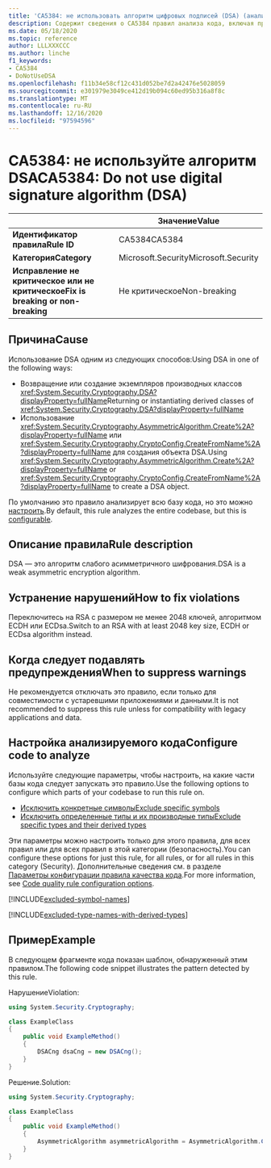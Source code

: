 ```yaml
---
title: 'CA5384: не использовать алгоритм цифровых подписей (DSA) (анализ кода)'
description: Содержит сведения о CA5384 правил анализа кода, включая причины, способы устранения нарушений и время их подавления.
ms.date: 05/18/2020
ms.topic: reference
author: LLLXXXCCC
ms.author: linche
f1_keywords:
- CA5384
- DoNotUseDSA
ms.openlocfilehash: f11b34e58cf12c431d052be7d2a42476e5028059
ms.sourcegitcommit: e301979e3049ce412d19b094c60ed95b316a8f8c
ms.translationtype: MT
ms.contentlocale: ru-RU
ms.lasthandoff: 12/16/2020
ms.locfileid: "97594596"
---
```

# <a name="ca5384-do-not-use-digital-signature-algorithm-dsa"></a><span data-ttu-id="bb07f-103">CA5384: не используйте алгоритм DSA</span><span class="sxs-lookup"><span data-stu-id="bb07f-103">CA5384: Do not use digital signature algorithm (DSA)</span></span>

| | <span data-ttu-id="bb07f-104">Значение</span><span class="sxs-lookup"><span data-stu-id="bb07f-104">Value</span></span> |
|-|-|
| <span data-ttu-id="bb07f-105">**Идентификатор правила**</span><span class="sxs-lookup"><span data-stu-id="bb07f-105">**Rule ID**</span></span> |<span data-ttu-id="bb07f-106">CA5384</span><span class="sxs-lookup"><span data-stu-id="bb07f-106">CA5384</span></span>|
| <span data-ttu-id="bb07f-107">**Категория**</span><span class="sxs-lookup"><span data-stu-id="bb07f-107">**Category**</span></span> |<span data-ttu-id="bb07f-108">Microsoft.Security</span><span class="sxs-lookup"><span data-stu-id="bb07f-108">Microsoft.Security</span></span>|
| <span data-ttu-id="bb07f-109">**Исправление не критическое или не критическое**</span><span class="sxs-lookup"><span data-stu-id="bb07f-109">**Fix is breaking or non-breaking**</span></span> |<span data-ttu-id="bb07f-110">Не критическое</span><span class="sxs-lookup"><span data-stu-id="bb07f-110">Non-breaking</span></span>|

## <a name="cause"></a><span data-ttu-id="bb07f-111">Причина</span><span class="sxs-lookup"><span data-stu-id="bb07f-111">Cause</span></span>

<span data-ttu-id="bb07f-112">Использование DSA одним из следующих способов:</span><span class="sxs-lookup"><span data-stu-id="bb07f-112">Using DSA in one of the following ways:</span></span>

- <span data-ttu-id="bb07f-113">Возвращение или создание экземпляров производных классов <xref:System.Security.Cryptography.DSA?displayProperty=fullName></span><span class="sxs-lookup"><span data-stu-id="bb07f-113">Returning or instantiating derived classes of <xref:System.Security.Cryptography.DSA?displayProperty=fullName></span></span>
- <span data-ttu-id="bb07f-114">Использование <xref:System.Security.Cryptography.AsymmetricAlgorithm.Create%2A?displayProperty=fullName> или <xref:System.Security.Cryptography.CryptoConfig.CreateFromName%2A?displayProperty=fullName> для создания объекта DSA.</span><span class="sxs-lookup"><span data-stu-id="bb07f-114">Using <xref:System.Security.Cryptography.AsymmetricAlgorithm.Create%2A?displayProperty=fullName> or <xref:System.Security.Cryptography.CryptoConfig.CreateFromName%2A?displayProperty=fullName> to create a DSA object.</span></span>

<span data-ttu-id="bb07f-115">По умолчанию это правило анализирует всю базу кода, но это можно [настроить](#configure-code-to-analyze).</span><span class="sxs-lookup"><span data-stu-id="bb07f-115">By default, this rule analyzes the entire codebase, but this is [configurable](#configure-code-to-analyze).</span></span>

## <a name="rule-description"></a><span data-ttu-id="bb07f-116">Описание правила</span><span class="sxs-lookup"><span data-stu-id="bb07f-116">Rule description</span></span>

<span data-ttu-id="bb07f-117">DSA — это алгоритм слабого асимметричного шифрования.</span><span class="sxs-lookup"><span data-stu-id="bb07f-117">DSA is a weak asymmetric encryption algorithm.</span></span>

## <a name="how-to-fix-violations"></a><span data-ttu-id="bb07f-118">Устранение нарушений</span><span class="sxs-lookup"><span data-stu-id="bb07f-118">How to fix violations</span></span>

<span data-ttu-id="bb07f-119">Переключитесь на RSA с размером не менее 2048 ключей, алгоритмом ECDH или ECDsa.</span><span class="sxs-lookup"><span data-stu-id="bb07f-119">Switch to an RSA with at least 2048 key size, ECDH or ECDsa algorithm instead.</span></span>

## <a name="when-to-suppress-warnings"></a><span data-ttu-id="bb07f-120">Когда следует подавлять предупреждения</span><span class="sxs-lookup"><span data-stu-id="bb07f-120">When to suppress warnings</span></span>

<span data-ttu-id="bb07f-121">Не рекомендуется отключать это правило, если только для совместимости с устаревшими приложениями и данными.</span><span class="sxs-lookup"><span data-stu-id="bb07f-121">It is not recommended to suppress this rule unless for compatibility with legacy applications and data.</span></span>

## <a name="configure-code-to-analyze"></a><span data-ttu-id="bb07f-122">Настройка анализируемого кода</span><span class="sxs-lookup"><span data-stu-id="bb07f-122">Configure code to analyze</span></span>

<span data-ttu-id="bb07f-123">Используйте следующие параметры, чтобы настроить, на какие части базы кода следует запускать это правило.</span><span class="sxs-lookup"><span data-stu-id="bb07f-123">Use the following options to configure which parts of your codebase to run this rule on.</span></span>

- [<span data-ttu-id="bb07f-124">Исключить конкретные символы</span><span class="sxs-lookup"><span data-stu-id="bb07f-124">Exclude specific symbols</span></span>](#exclude-specific-symbols)
- [<span data-ttu-id="bb07f-125">Исключить определенные типы и их производные типы</span><span class="sxs-lookup"><span data-stu-id="bb07f-125">Exclude specific types and their derived types</span></span>](#exclude-specific-types-and-their-derived-types)

<span data-ttu-id="bb07f-126">Эти параметры можно настроить только для этого правила, для всех правил или для всех правил в этой категории (безопасность).</span><span class="sxs-lookup"><span data-stu-id="bb07f-126">You can configure these options for just this rule, for all rules, or for all rules in this category (Security).</span></span> <span data-ttu-id="bb07f-127">Дополнительные сведения см. в разделе [Параметры конфигурации правила качества кода](../code-quality-rule-options.md).</span><span class="sxs-lookup"><span data-stu-id="bb07f-127">For more information, see [Code quality rule configuration options](../code-quality-rule-options.md).</span></span>

[!INCLUDE[excluded-symbol-names](~/includes/code-analysis/excluded-symbol-names.md)]

[!INCLUDE[excluded-type-names-with-derived-types](~/includes/code-analysis/excluded-type-names-with-derived-types.md)]

## <a name="example"></a><span data-ttu-id="bb07f-128">Пример</span><span class="sxs-lookup"><span data-stu-id="bb07f-128">Example</span></span>

<span data-ttu-id="bb07f-129">В следующем фрагменте кода показан шаблон, обнаруженный этим правилом.</span><span class="sxs-lookup"><span data-stu-id="bb07f-129">The following code snippet illustrates the pattern detected by this rule.</span></span>

<span data-ttu-id="bb07f-130">Нарушение</span><span class="sxs-lookup"><span data-stu-id="bb07f-130">Violation:</span></span>

```csharp
using System.Security.Cryptography;

class ExampleClass
{
    public void ExampleMethod()
    {
        DSACng dsaCng = new DSACng();
    }
}
```

<span data-ttu-id="bb07f-131">Решение.</span><span class="sxs-lookup"><span data-stu-id="bb07f-131">Solution:</span></span>

```csharp
using System.Security.Cryptography;

class ExampleClass
{
    public void ExampleMethod()
    {
        AsymmetricAlgorithm asymmetricAlgorithm = AsymmetricAlgorithm.Create("ECDsa");
    }
}
```
